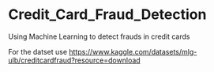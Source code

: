 # Credit_Card_Fraud_Detection
Using Machine Learning to detect frauds in credit cards

For the datset use https://www.kaggle.com/datasets/mlg-ulb/creditcardfraud?resource=download
